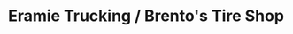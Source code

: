 ---
title: "Eramie Trucking / Brento's Tire Shop"
url: /watson-lake/eramie-trucking-brentos-tire-shop/
shop: Autowerkstatt
---